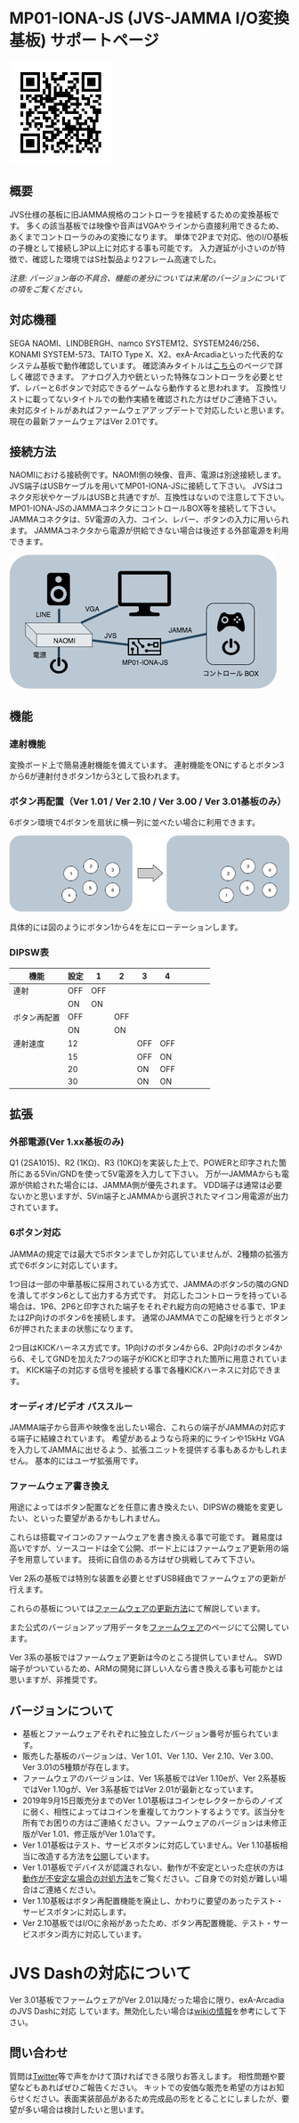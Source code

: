 # MP01-IONA-JS (JVS-JAMMA I/O変換基板) サポートページ

![QRコード](qrcode.png)

## 概要
JVS仕様の基板に旧JAMMA規格のコントローラを接続するための変換基板です。
多くの該当基板では映像や音声はVGAやラインから直接利用できるため、あくまでコントローラのみの変換になります。
単体で2Pまで対応、他のI/O基板の子機として接続し3P以上に対応する事も可能です。
入力遅延が小さいのが特徴で、確認した環境ではS社製品より2フレーム高速でした。

*注意: バージョン毎の不具合、機能の差分については末尾のバージョンについての項をご覧ください。*

## 対応機種
SEGA NAOMI、LINDBERGH、namco SYSTEM12、SYSTEM246/256、KONAMI SYSTEM-573、TAITO Type X、X2、exA-Arcadiaといった代表的なシステム基板で動作確認しています。 
確認済みタイトルは[こちら](https://github.com/toyoshim/iona/wiki/Compatibility-Information)のページで詳しく確認できます。
アナログ入力や銃といった特殊なコントローラを必要とせず、レバーと6ボタンで対応できるゲームなら動作すると思われます。
互換性リストに載ってないタイトルでの動作実績を確認された方はぜひご連絡下さい。
未対応タイトルがあればファームウェアアップデートで対応したいと思います。
現在の最新ファームウェアはVer 2.01です。

## 接続方法
NAOMIにおける接続例です。NAOMI側の映像、音声、電源は別途接続します。
JVS端子はUSBケーブルを用いてMP01-IONA-JSに接続して下さい。
JVSはコネクタ形状やケーブルはUSBと共通ですが、互換性はないので注意して下さい。
MP01-IONA-JSのJAMMAコネクタにコントロールBOX等を接続して下さい。
JAMMAコネクタは、5V電源の入力、コイン、レバー、ボタンの入力に用いられます。
JAMMAコネクタから電源が供給できない場合は後述する外部電源を利用できます。

![接続図](setup.png)

## 機能

### 連射機能
変換ボード上で簡易連射機能を備えています。
連射機能をONにするとボタン3から6が連射付きボタン1から3として扱われます。

### ボタン再配置（Ver 1.01 / Ver 2.10 / Ver 3.00 / Ver 3.01基板のみ）
6ボタン環境で4ボタンを扇状に横一列に並べたい場合に利用できます。

![ボタン再配置](swap.png)

具体的には図のようにボタン1から4を左にローテーションします。

### DIPSW表

| 機能         | 設定 | 1 | 2 | 3 | 4 |   |   |   |   |
|------------- | ---- |---|---|---|---|---|---|---|---|
| 連射         | OFF  |OFF|   |   |   |   |   |   |   |
|              | ON   |ON |   |   |   |   |   |   |   |
| ボタン再配置 | OFF  |   |OFF|   |   |   |   |   |   |
|              | ON   |   |ON |   |   |   |   |   |   |
| 連射速度     | 12   |   |   |OFF|OFF|   |   |   |   |
|              | 15   |   |   |OFF|ON |   |   |   |   |
|              | 20   |   |   |ON |OFF|   |   |   |   |
|              | 30   |   |   |ON |ON |   |   |   |   |

## 拡張

### 外部電源(Ver 1.xx基板のみ)
Q1 (2SA1015)、R2 (1KΩ)、R3 (10KΩ)を実装した上で、POWERと印字された箇所にある5Vin/GNDを使って5V電源を入力して下さい。
万が一JAMMAからも電源が供給された場合には、JAMMA側が優先されます。
VDD端子は通常は必要ないかと思いますが、5Vin端子とJAMMAから選択されたマイコン用電源が出力されています。

### 6ボタン対応
JAMMAの規定では最大で5ボタンまでしか対応していませんが、2種類の拡張方式で6ボタンに対応しています。

1つ目は一部の中華基板に採用されている方式で、JAMMAのボタン5の隣のGNDを潰してボタン6として出力する方式です。
対応したコントローラを持っている場合は、1P6、2P6と印字された端子をそれぞれ縦方向の短絡させる事で、1Pまたは2P向けのボタン6を接続します。
通常のJAMMAでこの配線を行うとボタン6が押されたままの状態になります。

2つ目はKICKハーネス方式です。1P向けのボタン4から6、2P向けのボタン4から6、そしてGNDを加えた7つの端子がKICKと印字された箇所に用意されています。
KICK端子の対応する信号を接続する事で各種KICKハーネスに対応できます。

### オーディオ/ビデオ パススルー

JAMMA端子から音声や映像を出したい場合、これらの端子がJAMMAの対応する端子に結線されています。
希望があるようなら将来的にラインや15kHz VGAを入力してJAMMAに出せるよう、拡張ユニットを提供する事もあるかもしれません。
基本的にはユーザ拡張用です。

### ファームウェア書き換え
用途によってはボタン配置などを任意に書き換えたい、DIPSWの機能を変更したい、といった要望があるかもしれません。

これらは搭載マイコンのファームウェアを書き換える事で可能です。
難易度は高いですが、ソースコードは全て公開、ボード上にはファームウェア更新用の端子を用意しています。
技術に自信のある方はぜひ挑戦してみて下さい。

Ver 2系の基板では特別な装置を必要とせずUSB経由でファームウェアの更新が行えます。

これらの基板については[ファームウェアの更新方法](https://github.com/toyoshim/iona-js/wiki/%E3%83%95%E3%82%A1%E3%83%BC%E3%83%A0%E3%82%A6%E3%82%A7%E3%82%A2%E3%81%AE%E6%9B%B4%E6%96%B0%E6%96%B9%E6%B3%95)にて解説しています。

また公式のバージョンアップ用データを[ファームウェア](https://github.com/toyoshim/iona-js/wiki/%E3%83%95%E3%82%A1%E3%83%BC%E3%83%A0%E3%82%A6%E3%82%A7%E3%82%A2)のページにて公開しています。

Ver 3系の基板ではファームウェア更新は今のところ提供していません。
SWD端子がついているため、ARMの開発に詳しい人なら書き換える事も可能かとは思いますが、非推奨です。

## バージョンについて
- 基板とファームウェアそれぞれに独立したバージョン番号が振られています。
- 販売した基板のバージョンは、Ver 1.01、Ver 1.10、Ver 2.10、Ver 3.00、Ver 3.01の5種類が存在します。
- ファームウェアのバージョンは、Ver 1系基板ではVer 1.10eが、Ver 2系基板ではVer 1.10gが、Ver 3系基板ではVer 2.01が最新となっています。
- 2019年9月15日販売分までのVer 1.01基板はコインセレクターからのノイズに弱く、相性によってはコインを重複してカウントするようです。該当分を所有でお困りの方はご連絡ください。ファームウェアのバージョンは未修正版がVer 1.01、修正版がVer 1.01aです。
- Ver 1.01基板はテスト、サービスボタンに対応していません。Ver 1.10基板相当に改造する方法を[公開](https://github.com/toyoshim/iona-js/wiki/Ver-1.01-%E2%86%92-Ver-1.10-%E5%9F%BA%E6%9D%BF%E6%94%B9%E9%80%A0%E6%96%B9%E6%B3%95)しています。
- Ver 1.01基板でデバイスが認識されない、動作が不安定といった症状の方は[動作が不安定な場合の対処方法](https://github.com/toyoshim/iona-js/wiki/%E5%8B%95%E4%BD%9C%E3%81%8C%E4%B8%8D%E5%AE%89%E5%AE%9A%E3%81%AA%E5%A0%B4%E5%90%88%E3%81%AE%E5%AF%BE%E5%87%A6%E6%96%B9%E6%B3%95)をご覧ください。ご自身での対処が難しい場合はご連絡ください。
- Ver 1.10基板はボタン再配置機能を廃止し、かわりに要望のあったテスト・サービスボタンに対応します。
- Ver 2.10基板ではI/Oに余裕があったため、ボタン再配置機能、テスト・サービスボタン両方に対応しています。

# JVS Dashの対応について
Ver 3.01基板でファームウェアがVer 2.01以降だった場合に限り、exA-ArcadiaのJVS Dashに対応
しています。無効化したい場合は[wikiの情報](https://github.com/toyoshim/iona-js/wiki/Ver-3.01%E5%9F%BA%E6%9D%BF%E3%80%81Firmware-2.01%E4%BB%A5%E9%99%8D%E3%81%A7JVS-Dash%E3%82%B5%E3%83%9D%E3%83%BC%E3%83%88%E3%82%92%E7%84%A1%E5%8A%B9%E5%8C%96%E3%81%99%E3%82%8B%E6%96%B9%E6%B3%95)を参考にして下さい。

## 問い合わせ
質問は[Twitter](https://twitter.com/toyoshim)等で声をかけて頂ければできる限りお答えします。
相性問題や要望などもあればぜひご報告ください。
キットでの安価な販売を希望の方はお知らせください。表面実装部品があるため完成品の形をとることにしましたが、要望が多い場合は検討したいと思います。
